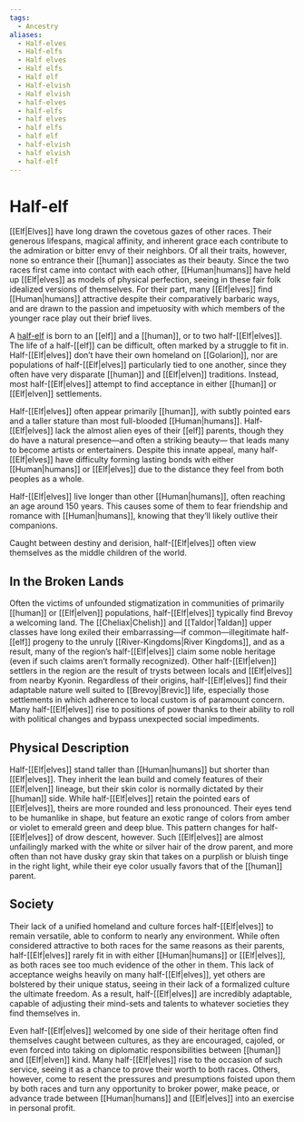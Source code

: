```yaml
---
tags:
  - Ancestry
aliases:
  - Half-elves
  - Half-elfs
  - Half elves
  - Half elfs
  - Half elf
  - Half-elvish
  - Half elvish
  - half-elves
  - half-elfs
  - half elves
  - half elfs
  - half elf
  - half-elvish
  - half elvish
  - half-elf
---
```

# Half-elf
[[Elf|Elves]] have long drawn the covetous gazes of other races. Their generous lifespans, magical affinity, and inherent grace each contribute to the admiration or bitter envy of their neighbors. Of all their traits, however, none so entrance their [[human]] associates as their beauty. Since the two races first came into contact with each other, [[Human|humans]] have held up [[Elf|elves]] as models of physical perfection, seeing in these fair folk idealized versions of themselves. For their part, many [[Elf|elves]] find [[Human|humans]] attractive despite their comparatively barbaric ways, and are drawn to the passion and impetuosity with which members of the younger race play out their brief lives.  

A [half-elf](https://2e.aonprd.com/Ancestries.aspx?ID=7) is born to an [[elf]] and a [[human]], or to two half-[[Elf|elves]]. The life of a half-[[elf]] can be difficult, often marked by a struggle to fit in. Half-[[Elf|elves]] don’t have their own homeland on [[Golarion]], nor are populations of half-[[Elf|elves]] particularly tied to one another, since they often have very disparate [[human]] and [[Elf|elven]] traditions. Instead, most half-[[Elf|elves]] attempt to find acceptance in either [[human]] or [[Elf|elven]] settlements.

Half-[[Elf|elves]] often appear primarily [[human]], with subtly pointed ears and a taller stature than most full-blooded [[Human|humans]]. Half-[[Elf|elves]] lack the almost alien eyes of their [[elf]] parents, though they do have a natural presence—and often a striking beauty— that leads many to become artists or entertainers. Despite this innate appeal, many half-[[Elf|elves]] have difficulty forming lasting bonds with either [[Human|humans]] or [[Elf|elves]] due to the distance they feel from both peoples as a whole.

Half-[[Elf|elves]] live longer than other [[Human|humans]], often reaching an age around 150 years. This causes some of them to fear friendship and romance with [[Human|humans]], knowing that they’ll likely outlive their companions.

Caught between destiny and derision, half-[[Elf|elves]] often view themselves as the middle children of the world.  

## In the Broken Lands
Often the victims of unfounded stigmatization in communities of primarily [[human]] or [[Elf|elven]] populations, half-[[Elf|elves]] typically find Brevoy a welcoming land. The [[Cheliax|Chelish]] and [[Taldor|Taldan]] upper classes have long exiled their embarrassing—if common—illegitimate half-[[elf]] progeny to the unruly [[River-Kingdoms|River Kingdoms]], and as a result, many of the region’s half-[[Elf|elves]] claim some noble heritage (even if such claims aren’t formally recognized). Other half-[[Elf|elven]] settlers in the region are the result of trysts between locals and [[Elf|elves]] from nearby Kyonin. Regardless of their origins, half-[[Elf|elves]] find their adaptable nature well suited to [[Brevoy|Brevic]] life, especially those settlements in which adherence to local custom is of paramount concern. Many half-[[Elf|elves]] rise to positions of power thanks to their ability to roll with political changes and bypass unexpected social impediments.
## Physical Description
Half-[[Elf|elves]] stand taller than [[Human|humans]] but shorter than [[Elf|elves]]. They inherit the lean build and comely features of their [[Elf|elven]] lineage, but their skin color is normally dictated by their [[human]] side. While half-[[Elf|elves]] retain the pointed ears of [[Elf|elves]], theirs are more rounded and less pronounced. Their eyes tend to be humanlike in shape, but feature an exotic range of colors from amber or violet to emerald green and deep blue. This pattern changes for half-[[Elf|elves]] of drow descent, however. Such [[Elf|elves]] are almost unfailingly marked with the white or silver hair of the drow parent, and more often than not have dusky gray skin that takes on a purplish or bluish tinge in the right light, while their eye color usually favors that of the [[human]] parent.  

## Society
Their lack of a unified homeland and culture forces half-[[Elf|elves]] to remain versatile, able to conform to nearly any environment. While often considered attractive to both races for the same reasons as their parents, half-[[Elf|elves]] rarely fit in with either [[Human|humans]] or [[Elf|elves]], as both races see too much evidence of the other in them. This lack of acceptance weighs heavily on many half-[[Elf|elves]], yet others are bolstered by their unique status, seeing in their lack of a formalized culture the ultimate freedom. As a result, half-[[Elf|elves]] are incredibly adaptable, capable of adjusting their mind-sets and talents to whatever societies they find themselves in.  

Even half-[[Elf|elves]] welcomed by one side of their heritage often find themselves caught between cultures, as they are encouraged, cajoled, or even forced into taking on diplomatic responsibilities between [[human]] and [[Elf|elven]] kind. Many half-[[Elf|elves]] rise to the occasion of such service, seeing it as a chance to prove their worth to both races. Others, however, come to resent the pressures and presumptions foisted upon them by both races and turn any opportunity to broker power, make peace, or advance trade between [[Human|humans]] and [[Elf|elves]] into an exercise in personal profit.  